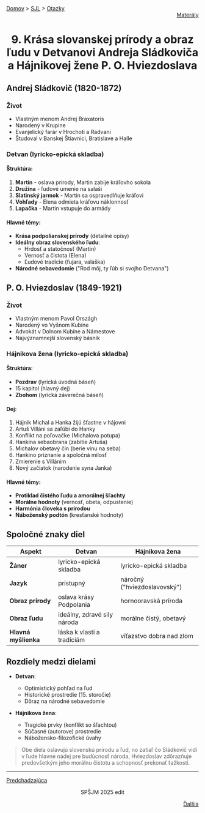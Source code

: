 <div align="center">
    <div align="left">
        <a href="/README.md">Domov</a>
        >
        <a href="../SLOVENCINA.md">SJL</a>
        >
        <a href="../ustne-otazky.md">Otazky</a>
    </div>
    <div align="right">
        <a href="https://drive.google.com/drive/folders/1hWhZNvgWC-8cb7jK5zRorX9WfCzyq_WF?usp=sharing">Materály</a>
    </div>

# 9. Krása slovanskej prírody a obraz ľudu v Detvanovi Andreja Sládkoviča a Hájnikovej žene P. O. Hviezdoslava
</div>

## Andrej Sládkovič (1820-1872)
### Život
- Vlastným menom Andrej Braxatoris
- Narodený v Krupine
- Evanjelický farár v Hrochoti a Radvani
- Študoval v Banskej Štiavnici, Bratislave a Halle

### Detvan (lyricko-epická skladba)
#### Štruktúra:
1. **Martin** - oslava prírody, Martin zabije kráľovho sokola
2. **Družina** - ľudové umenie na salaši
3. **Slatinský jarmok** - Martin sa ospravedlňuje kráľovi
4. **Vohľady** - Elena odmieta kráľovu náklonnosť
5. **Lapačka** - Martin vstupuje do armády

#### Hlavné témy:
- **Krása podpolianskej prírody** (detailné opisy)
- **Ideálny obraz slovenského ľudu**:
  - Hrdosť a statočnosť (Martin)
  - Vernosť a čistota (Elena)
  - Ľudové tradície (fujara, valaška)
- **Národné sebavedomie** ("Rod môj, ty ľúb si svojho Detvana")

## P. O. Hviezdoslav (1849-1921)
### Život
- Vlastným menom Pavol Országh
- Narodený vo Vyšnom Kubíne
- Advokát v Dolnom Kubíne a Námestove
- Najvýznamnejší slovenský básnik

### Hájnikova žena (lyricko-epická skladba)
#### Štruktúra:
- **Pozdrav** (lyrická úvodná báseň)
- 15 kapitol (hlavný dej)
- **Zbohom** (lyrická záverečná báseň)

#### Dej:
1. Hájnik Michal a Hanka žijú šťastne v hájovni
2. Artuš Villáni sa zaľúbi do Hanky
3. Konflikt na poľovačke (Michalova potupa)
4. Hankina sebaobrana (zabitie Artuša)
5. Michalov obetavý čin (berie vinu na seba)
6. Hankino priznanie a spoločná milosť
7. Zmierenie s Villánim
8. Nový začiatok (narodenie syna Janka)

#### Hlavné témy:
- **Protiklad čistého ľudu a amorálnej šľachty**
- **Morálne hodnoty** (vernosť, obeta, odpustenie)
- **Harmónia človeka s prírodou**
- **Náboženský podtón** (kresťanské hodnoty)

## Spoločné znaky diel
| Aspekt              | Detvan                      | Hájnikova žena               |
|---------------------|----------------------------|------------------------------|
| **Žáner**           | lyricko-epická skladba      | lyricko-epická skladba       |
| **Jazyk**           | prístupný                  | náročný ("hviezdoslavovský") |
| **Obraz prírody**   | oslava krásy Podpolania     | hornooravská príroda         |
| **Obraz ľudu**      | ideálny, zdravé sily národa | morálne čistý, obetavý       |
| **Hlavná myšlienka**| láska k vlasti a tradíciám  | víťazstvo dobra nad zlom     |

## Rozdiely medzi dielami
- **Detvan**:
  - Optimistický pohľad na ľud
  - Historické prostredie (15. storočie)
  - Dôraz na národné sebavedomie

- **Hájnikova žena**:
  - Tragické prvky (konflikt so šľachtou)
  - Súčasné (autorove) prostredie
  - Nábožensko-filozofické úvahy

> Obe diela oslavujú slovenskú prírodu a ľud, no zatiaľ čo Sládkovič vidí v ľude hlavne nádej pre budúcnosť národa, Hviezdoslav zdôrazňuje predovšetkým jeho morálnu čistotu a schopnosť prekonať ťažkosti.

---
<div align="left">

[Predchadzajúca](08.md)
</div>
<div align="center">
SPŠJM 2025 edit
</div>
<div align="right">

[Ďalšia](10.md)
</div>